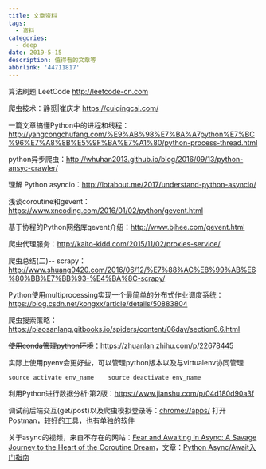```yaml
---
title: 文章资料
tags:
  - 资料
categories:
  - deep
date: 2019-5-15
description: 值得看的文章等
abbrlink: '44711817'
---
```

算法刷题 LeetCode http://leetcode-cn.com

爬虫技术：静觅|崔庆才 https://cuiqingcai.com/

一篇文章搞懂Python中的进程和线程：http://yangcongchufang.com/%E9%AB%98%E7%BA%A7python%E7%BC%96%E7%A8%8B%E5%9F%BA%E7%A1%80/python-process-thread.html

python异步爬虫：http://whuhan2013.github.io/blog/2016/09/13/python-ansyc-crawler/

理解 Python asyncio：http://lotabout.me/2017/understand-python-asyncio/

浅谈coroutine和gevent：https://www.xncoding.com/2016/01/02/python/gevent.html

基于协程的Python网络库gevent介绍：http://www.bjhee.com/gevent.html

爬虫代理服务：http://kaito-kidd.com/2015/11/02/proxies-service/

爬虫总结(二)-- scrapy：http://www.shuang0420.com/2016/06/12/%E7%88%AC%E8%99%AB%E6%80%BB%E7%BB%93-%E4%BA%8C-scrapy/

Python使用multiprocessing实现一个最简单的分布式作业调度系统：https://blog.csdn.net/kongxx/article/details/50883804

爬虫搜索策略：https://piaosanlang.gitbooks.io/spiders/content/06day/section6.6.html

~~使用conda管理python环境~~：https://zhuanlan.zhihu.com/p/22678445

实际上使用pyenv会更好些，可以管理python版本以及与virtualenv协同管理

```
source activate env_name    source deactivate env_name
```


利用Python进行数据分析·第2版：https://www.jianshu.com/p/04d180d90a3f

调试前后端交互(get/post)以及爬虫模拟登录等：[chrome://apps/](chrome://apps/) 打开Postman，较好的工具，也有单独的软件

关于async的视频，来自不存在的网站：[Fear and Awaiting in Async: A Savage Journey to the Heart of the Coroutine Dream](https://www.youtube.com/watch?v=E-1Y4kSsAFc)，文章：[Python Async/Await入门指南](https://zhuanlan.zhihu.com/p/27258289)
